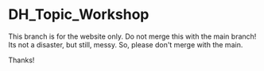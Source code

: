 # DH_Topic_Workshop
This branch is for the website only. Do not merge this with the main branch! 
Its not a disaster, but still, messy. 
So, please don't merge with the main. 

Thanks!


